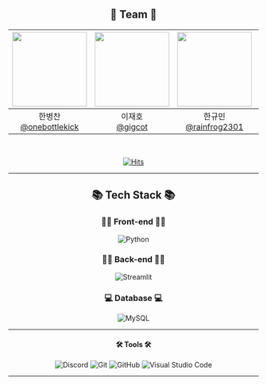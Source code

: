 <div align=center>

## 👋 Team 👋

| [<img src="https://avatars.githubusercontent.com/u/80615330?v=4" width="150" height="150"/>](https://github.com/onebottlekick) | [<img src="https://avatars.githubusercontent.com/u/100072194?v=4" width="150" height="150"/>](https://github.com/gigcot) | [<img src="https://avatars.githubusercontent.com/u/168439519?v=4" width="150" height="150"/>](https://github.com/rainfrog2301) | [<img src="https://avatars.githubusercontent.com/u/145119366?v=4" width="150" height="150"/>](https://github.com/wh5905) | [<img src="https://avatars.githubusercontent.com/u/26592317?v=4" width="150" height="150"/>](https://github.com/yhoon3002) |
| :----------------------------------------------------------------------------------------------------------------------------: | :----------------------------------------------------------------------------------------------------------------------: | :----------------------------------------------------------------------------------------------------------------------------: | :----------------------------------------------------------------------------------------------------------------------: | :------------------------------------------------------------------------------------------------------------------------: |
|                             한병찬<br/>[@onebottlekick](https://github.com/onebottlekick)                              |                                  이재호<br/>[@gigcot](https://github.com/gitcot)                                  |                              한규민 <br/>[@rainfrog2301](https://github.com/rainfrog2301)                               |                                  정원형<br/>[@wh5905](https://github.com/wh5905)                                  |                                임영훈<br/>[@yhoon3002](https://github.com/yhoon3002)                                |

<br/>
</div>

<div align=center>
	
[![Hits](https://hits.seeyoufarm.com/api/count/incr/badge.svg?url=https%3A%2F%2Fgithub.com%2FSKNETWORKS-FAMILY-AICAMP%2FSKN01-1st-2Team&count_bg=%2379C83D&title_bg=%23555555&icon=&icon_color=%23E7E7E7&title=hits&edge_flat=false)](https://hits.seeyoufarm.com)
</div>

---

<div align=center>
 
## 📚 Tech Stack 📚
</div>

<div align=center>

### 🧑‍💻 Front-end 🧑‍💻

![Python](https://img.shields.io/badge/python-3670A0?style=for-the-badge&logo=python&logoColor=ffdd54)

### 🧑‍💻 Back-end 🧑‍💻

![Streamlit](https://img.shields.io/badge/streamlit%20-%23FF0000.svg?style=for-the-badge&logo=streamlit&logoColor=white)

### 💻 Database 💻

![MySQL](https://img.shields.io/badge/mysql-4479A1.svg?style=for-the-badge&logo=mysql&logoColor=white)

</div>

---

<div align=center>

#### 🛠 Tools 🛠

</div>

<div align=center>

![Discord](https://img.shields.io/badge/Discord-%235865F2.svg?style=for-the-badge&logo=discord&logoColor=white)
![Git](https://img.shields.io/badge/git-%23F05033.svg?style=for-the-badge&logo=git&logoColor=white)
![GitHub](https://img.shields.io/badge/github-%23121011.svg?style=for-the-badge&logo=github&logoColor=white)
![Visual Studio Code](https://img.shields.io/badge/Visual%20Studio%20Code-0078d7.svg?style=for-the-badge&logo=visual-studio-code&logoColor=white)

</div>

---
